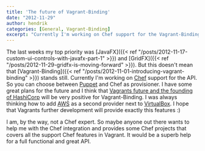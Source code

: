 ```yaml
---
title: 'The future of Vagrant-Binding'
date: "2012-11-29"
author: hendrik
categories: [General, Vagrant-Binding]
excerpt: "Currently I'm working on Chef support for the Vagrant-Binding. So you can choose between Puppet and Chef as provisioner."
---
```

The last weeks my top priority was [JavaFX]({{< ref "/posts/2012-11-17-custom-ui-controls-with-javafx-part-1" >}}) and [GridFX]({{< ref "/posts/2012-11-29-gridfx-is-moving-forward" >}}). But this doesn't mean that [Vagrant-Binding]({{< ref "/posts/2012-11-01-introducing-vagrant-binding" >}}) stands still. Currently I'm working on [Chef](http://www.opscode.com/chef/) support for the API. So you can choose between [Puppet](http://puppetlabs.com) and Chef as provisioner. I have some great plans for the future and I think that [Vagrants future and the founding of HashiCorp](http://www.hashicorp.com/blog/announcing-hashicorp.html) will be very positive for Vagrant-Binding. I was always thinking how to add [AWS](http://aws.amazon.com) as a second provider next to [VirtualBox](https://www.virtualbox.org). I hope that Vagrants further development will provide exactly this features :)

I am, by the way, not a Chef expert. So maybe anyone out there wants to help me with the Chef integration and provides some Chef projects that covers all the support Chef features in Vagrant. It would be a superb help for a full functional and great API.

